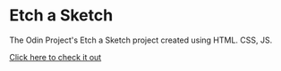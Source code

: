 # Etch a Sketch

The Odin Project's Etch a Sketch project created using HTML. CSS, JS.

[Click here to check it out](qu1dy.github.io/odin-etch-a-sketch)


